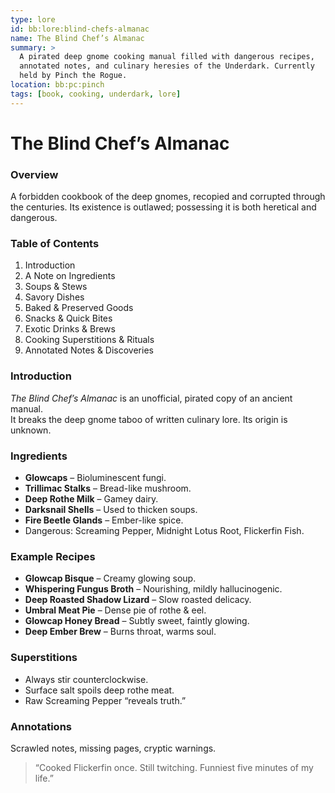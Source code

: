 ```yaml
---
type: lore
id: bb:lore:blind-chefs-almanac
name: The Blind Chef’s Almanac
summary: >
  A pirated deep gnome cooking manual filled with dangerous recipes,
  annotated notes, and culinary heresies of the Underdark. Currently
  held by Pinch the Rogue.
location: bb:pc:pinch
tags: [book, cooking, underdark, lore]
---
```


# The Blind Chef’s Almanac

### Overview
A forbidden cookbook of the deep gnomes, recopied and corrupted through the centuries. Its existence is outlawed; possessing it is both heretical and dangerous.

### Table of Contents
1. Introduction  
2. A Note on Ingredients  
3. Soups & Stews  
4. Savory Dishes  
5. Baked & Preserved Goods  
6. Snacks & Quick Bites  
7. Exotic Drinks & Brews  
8. Cooking Superstitions & Rituals  
9. Annotated Notes & Discoveries  

### Introduction
*The Blind Chef’s Almanac* is an unofficial, pirated copy of an ancient manual.  
It breaks the deep gnome taboo of written culinary lore. Its origin is unknown.

### Ingredients
- **Glowcaps** – Bioluminescent fungi.  
- **Trillimac Stalks** – Bread-like mushroom.  
- **Deep Rothe Milk** – Gamey dairy.  
- **Darksnail Shells** – Used to thicken soups.  
- **Fire Beetle Glands** – Ember-like spice.  
- Dangerous: Screaming Pepper, Midnight Lotus Root, Flickerfin Fish.

### Example Recipes
- **Glowcap Bisque** – Creamy glowing soup.  
- **Whispering Fungus Broth** – Nourishing, mildly hallucinogenic.  
- **Deep Roasted Shadow Lizard** – Slow roasted delicacy.  
- **Umbral Meat Pie** – Dense pie of rothe & eel.  
- **Glowcap Honey Bread** – Subtly sweet, faintly glowing.  
- **Deep Ember Brew** – Burns throat, warms soul.

### Superstitions
- Always stir counterclockwise.  
- Surface salt spoils deep rothe meat.  
- Raw Screaming Pepper “reveals truth.”

### Annotations
Scrawled notes, missing pages, cryptic warnings.  
> “Cooked Flickerfin once. Still twitching. Funniest five minutes of my life.”
